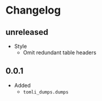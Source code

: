 # Changelog

## **unreleased**

- Style
  - Omit redundant table headers

## 0.0.1

- Added
  - `tomli_dumps.dumps`
